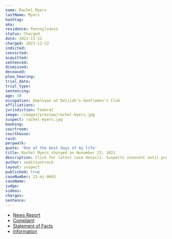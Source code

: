 ```yaml
---
name: Rachel Myers
lastName: Myers
hashtag:
aka:
residence: Pennsylvania
status: Charged
date: 2021-11-22
charged: 2021-11-22
indicted:
convicted:
acquitted:
sentenced:
dismissed:
deceased:
plea_hearing:
trial_date:
trial_type:
sentencing:
age: 30
occupation: Employee at Delilah’s Gentlemen’s Club
affiliations:
jurisdiction: Federal
image: /images/preview/rachel-myers.jpg
suspect: rachel-myers.jpg
booking:
courtroom:
courthouse:
raid:
perpwalk:
quote: 'One of the best days of my life'
title: Rachel Myers charged on November 22, 2021
description: Click for latest case details. Suspects innocent until proven guilty.
author: seditiontrack
layout: suspect
published: true
caseNumber: 21-mj-0665
caseName:
judge:
videos:
charges:
sentence:
---
```

- [News Report](https://www.msn.com/en-us/news/crime/feds-claim-pa-woman-stormed-the-capitol-on-jan-6-welcomed-fight-with-counterprotesters/ar-AARp9Sv)
- [Complaint](https://www.justice.gov/usao-dc/case-multi-defendant/file/1459071/download)
- [Statement of Facts](https://www.justice.gov/usao-dc/case-multi-defendant/file/1459076/download)
- [Information](https://extremism.gwu.edu/sites/g/files/zaxdzs2191/f/Rachel%20Myers%20and%20Michael%20Gianos%20Information.pdf)
